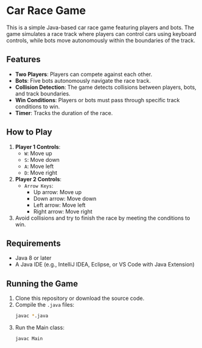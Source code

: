 # Car Race Game

This is a simple Java-based car race game featuring players and bots. The game simulates a race track where players can control cars using keyboard controls, while bots move autonomously within the boundaries of the track.

## Features

- **Two Players**: Players can compete against each other.
- **Bots**: Five bots autonomously navigate the race track.
- **Collision Detection**: The game detects collisions between players, bots, and track boundaries.
- **Win Conditions**: Players or bots must pass through specific track conditions to win.
- **Timer**: Tracks the duration of the race.

## How to Play

1. **Player 1 Controls**:
   - `W`: Move up
   - `S`: Move down
   - `A`: Move left
   - `D`: Move right
2. **Player 2 Controls**:
   - `Arrow Keys`:
     - Up arrow: Move up
     - Down arrow: Move down
     - Left arrow: Move left
     - Right arrow: Move right
3. Avoid collisions and try to finish the race by meeting the conditions to win.

## Requirements

- Java 8 or later
- A Java IDE (e.g., IntelliJ IDEA, Eclipse, or VS Code with Java Extension)

## Running the Game

1. Clone this repository or download the source code.
2. Compile the `.java` files:
   ```bash
   javac *.java
3. Run the Main class:
    ```bash
    javac Main